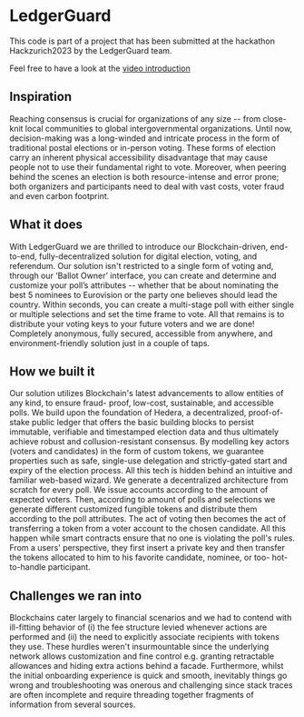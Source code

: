 # LedgerGuard
This code is part of a project that has been submitted at the hackathon Hackzurich2023 by the LedgerGuard team.

Feel free to have a look at the [video introduction](https://vimeo.com/866510361)

## Inspiration
Reaching consensus is crucial for organizations of any size -- from close-knit local communities to
global intergovernmental organizations. Until now, decision-making was a long-winded and intricate
process in the form of traditional postal elections or in-person voting. These forms of election carry an
inherent physical accessibility disadvantage that may cause people not to use their fundamental right
to vote. Moreover, when peering behind the scenes an election is both resource-intense and error
prone; both organizers and participants need to deal with vast costs, voter fraud and even carbon
footprint.
## What it does
With LedgerGuard we are thrilled to introduce our Blockchain-driven, end-to-end, fully-decentralized
solution for digital election, voting, and referendum. Our solution isn't restricted to a single form of
voting and, through our ‘Ballot Owner’ interface, you can create and determine and customize your
poll’s attributes -- whether that be about nominating the best 5 nominees to Eurovision or the party
one believes should lead the country. Within seconds, you can create a multi-stage poll with either
single or multiple selections and set the time frame to vote. All that remains is to distribute your
voting keys to your future voters and we are done! Completely anonymous, fully secured, accessible
from anywhere, and environment-friendly solution just in a couple of taps.
## How we built it
Our solution utilizes Blockchain's latest advancements to allow entities of any kind, to ensure fraud-
proof, low-cost, sustainable, and accessible polls. We build upon the foundation of Hedera, a
decentralized, proof-of-stake public ledger that offers the basic building blocks to persist immutable,
verifiable and timestamped election data and thus ultimately achieve robust and collusion-resistant
consensus. By modelling key actors (voters and candidates) in the form of custom tokens, we
guarantee properties such as safe, single-use delegation and strictly-gated start and expiry of the
election process.
All this tech is hidden behind an intuitive and familiar web-based wizard. We generate a decentralized
architecture from scratch for every poll. We issue accounts according to the amount of expected
voters. Then, according to amount of polls and selections we generate different customized fungible
tokens and distribute them according to the poll attributes. The act of voting then becomes the act of
transferring a token from a voter account to the chosen candidate. All this happen while smart
contracts ensure that no one is violating the poll's rules. From a users' perspective, they first insert a
private key and then transfer the tokens allocated to him to his favorite candidate, nominee, or too-
hot-to-handle participant.
## Challenges we ran into
Blockchains cater largely to financial scenarios and we had to contend with ill-fitting behavior of (i) the
fee structure levied whenever actions are performed and (ii) the need to explicitly associate recipients
with tokens they use. These hurdles weren't insurmountable since the underlying network allows
customization and fine control e.g. granting retractable allowances and hiding extra actions behind a
facade. Furthermore, whilst the initial onboarding experience is quick and smooth, inevitably things go
wrong and troubleshooting was onerous and challenging since stack traces are often incomplete and
require threading together fragments of information from several sources.
